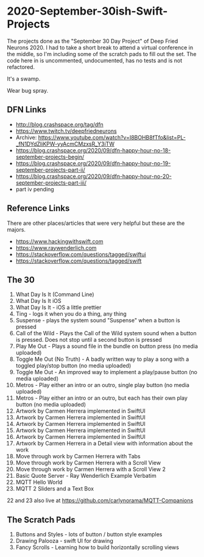 # 2020-September-30ish-Swift-Projects
The projects done as the "September 30 Day Project" of Deep Fried Neurons 2020.
I had to take a short break to attend a virtual conference in the middle, so
I'm including some of the scratch pads to fill out the set. The code here in is
uncommented, undocumented, has no tests and is not refactored.

It's a swamp.

Wear bug spray.

## DFN Links

- http://blog.crashspace.org/tag/dfn
- https://www.twitch.tv/deepfriedneurons
- Archive: https://www.youtube.com/watch?v=I8BOHB8fTfo&list=PL-_fN1DYdZIiKPW-yyAcmCMzxsR_Y3iTW
- https://blog.crashspace.org/2020/09/dfn-happy-hour-no-18-september-projects-begin/
- https://blog.crashspace.org/2020/09/dfn-happy-hour-no-19-september-projects-part-ii/
- https://blog.crashspace.org/2020/09/dfn-happy-hour-no-20-september-projects-part-iii/
- part iv pending

## Reference Links

There are other places/articles that were very helpful but these are the majors.

- https://www.hackingwithswift.com
- https://www.raywenderlich.com
- https://stackoverflow.com/questions/tagged/swiftui
- https://stackoverflow.com/questions/tagged/swift

## The 30

  1. What Day Is It (Command Line)
  2. What Day Is It iOS
  3. What Day Is It - iOS a little prettier
  4. Ting - logs it when you do a thing, any thing
  5. Suspense - plays the system sound "Suspense" when a button is pressed
  6. Call of the Wild - Plays the Call of the Wild system sound when a button is pressed. Does not stop until a second button is pressed
  7. Play Me Out - Plays a sound file in the bundle on button press (no media uploaded)
  8. Toggle Me Out (No Truth) - A badly written way to play a song with a toggled play/stop button (no media uploaded)
  9. Toggle Me Out - An improved way to implement a play/pause button (no media uploaded)
  10. Metros - Play either an intro or an outro, single play button (no media uploaded)
  11. Metros - Play either an intro or an outro, but each has their own play button (no media uploaded)
  12. Artwork by Carmen Herrera implemented in SwiftUI
  13. Artwork by Carmen Herrera implemented in SwiftUI
  14. Artwork by Carmen Herrera implemented in SwiftUI
  15. Artwork by Carmen Herrera implemented in SwiftUI
  16. Artwork by Carmen Herrera implemented in SwiftUI
  17. Artwork by Carmen Herrera in a Detail view with information about the work
  18. Move through work by Carmen Herrera with Tabs
  19. Move through work by Carmen Herrera with a Scroll View
  20. Move through work by Carmen Herrera with a Scroll View 2
  21. Basic Quote Server - Ray Wenderlich Example Verbatim
  22. MQTT Hello World
  23. MQTT 2 Sliders and a Text Box

22 and 23 also live at https://github.com/carlynorama/MQTT-Companions

 ## The Scratch Pads

   1. Buttons and Styles - lots of button / button style examples
   2. Drawing Palooza - swift UI for drawing
   3. Fancy Scrolls - Learning how to build horizontally scrolling views
